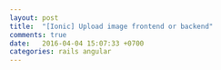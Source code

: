 ```yaml
---
layout: post
title:  "[Ionic] Upload image frontend or backend"
comments: true
date:   2016-04-04 15:07:33 +0700
categories: rails angular
---
```

